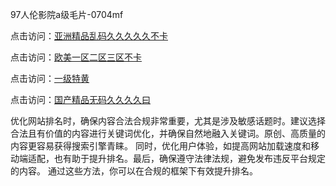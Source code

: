97人伦影院a级毛片-0704mf

点击访问：<a href="https://cfad.pages.dev/">亚洲精品乱码久久久久久不卡</a>

点击访问：<a href="https://gfd-5xg.pages.dev/">欧美一区二区三区不卡</a>

点击访问：<a href="https://fdhf-454.pages.dev/">一级特黄</a>

点击访问：<a href="https://bered.pages.dev/">国产精品无码久久久久曰</a>

优化网站排名时，确保内容合法合规非常重要，尤其是涉及敏感话题时。建议选择合法且有价值的内容进行关键词优化，并确保自然地融入关键词。原创、高质量的内容更容易获得搜索引擎青睐。
同时，优化用户体验，如提高网站加载速度和移动端适配，也有助于提升排名。最后，确保遵守法律法规，避免发布违反平台规定的内容。
通过这些方法，你可以在合规的框架下有效提升排名。

<span style="display:none;">[Canonical link](https://github.com/vv20250704/vv07 ）</span>
